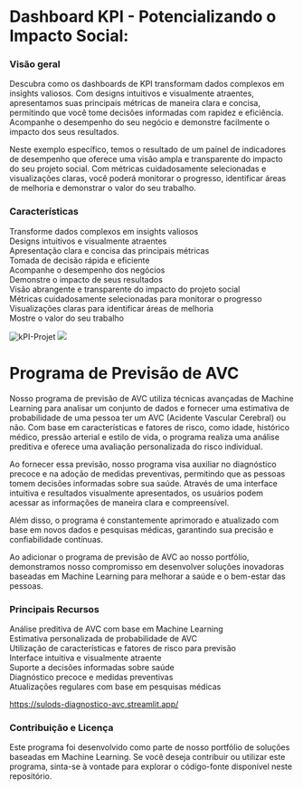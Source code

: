 # Dashboard KPI - Potencializando o Impacto Social:
### Visão geral
Descubra como os dashboards de KPI transformam dados complexos em insights valiosos. Com designs intuitivos e visualmente atraentes, apresentamos suas principais métricas de maneira clara e concisa, permitindo que você tome decisões informadas com rapidez e eficiência. Acompanhe o desempenho do seu negócio e demonstre facilmente o impacto dos seus resultados.

Neste exemplo específico, temos o resultado de um painel de indicadores de desempenho que oferece uma visão ampla e transparente do impacto do seu projeto social. Com métricas cuidadosamente selecionadas e visualizações claras, você poderá monitorar o progresso, identificar áreas de melhoria e demonstrar o valor do seu trabalho.

### Características
Transforme dados complexos em insights valiosos</br>
Designs intuitivos e visualmente atraentes</br>
Apresentação clara e concisa das principais métricas</br>
Tomada de decisão rápida e eficiente</br>
Acompanhe o desempenho dos negócios</br>
Demonstre o impacto de seus resultados</br>
Visão abrangente e transparente do impacto do projeto social</br>
Métricas cuidadosamente selecionadas para monitorar o progresso</br>
Visualizações claras para identificar áreas de melhoria</br>
Mostre o valor do seu trabalho</br>

![kPI-Projet](https://github.com/SuloDS/Data-Science-Projects/assets/109469430/5aa0bc65-b58c-42b4-965f-a8032eb04dcd)
![](https://www.googleapis.com/download/storage/v1/b/kaggle-user-content/o/inbox%2F9733051%2F9de19bc8674de7e909cfdc555ab8199b%2Fpower%20bi.JPG?generation=1674674584825248&alt=media)

# Programa de Previsão de AVC
Nosso programa de previsão de AVC utiliza técnicas avançadas de Machine Learning para analisar um conjunto de dados e fornecer uma estimativa de probabilidade de uma pessoa ter um AVC (Acidente Vascular Cerebral) ou não. Com base em características e fatores de risco, como idade, histórico médico, pressão arterial e estilo de vida, o programa realiza uma análise preditiva e oferece uma avaliação personalizada do risco individual.

Ao fornecer essa previsão, nosso programa visa auxiliar no diagnóstico precoce e na adoção de medidas preventivas, permitindo que as pessoas tomem decisões informadas sobre sua saúde. Através de uma interface intuitiva e resultados visualmente apresentados, os usuários podem acessar as informações de maneira clara e compreensível.

Além disso, o programa é constantemente aprimorado e atualizado com base em novos dados e pesquisas médicas, garantindo sua precisão e confiabilidade contínuas.

Ao adicionar o programa de previsão de AVC ao nosso portfólio, demonstramos nosso compromisso em desenvolver soluções inovadoras baseadas em Machine Learning para melhorar a saúde e o bem-estar das pessoas.

### Principais Recursos
Análise preditiva de AVC com base em Machine Learning</br>
Estimativa personalizada de probabilidade de AVC</br>
Utilização de características e fatores de risco para previsão</br>
Interface intuitiva e visualmente atraente</br>
Suporte a decisões informadas sobre saúde</br>
Diagnóstico precoce e medidas preventivas</br>
Atualizações regulares com base em pesquisas médicas</br>

https://sulods-diagnostico-avc.streamlit.app/

### Contribuição e Licença
Este programa foi desenvolvido como parte de nosso portfólio de soluções baseadas em Machine Learning. Se você deseja contribuir ou utilizar este programa, sinta-se à vontade para explorar o código-fonte disponível neste repositório. 
